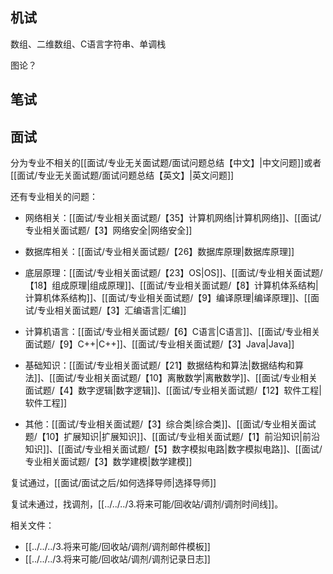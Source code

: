 
## 机试

数组、二维数组、C语言字符串、单调栈

图论？

## 笔试




## 面试

分为专业不相关的[[面试/专业无关面试题/面试问题总结【中文】|中文问题]]或者[[面试/专业无关面试题/面试问题总结【英文】|英文问题]]

还有专业相关的问题：

- 网络相关：[[面试/专业相关面试题/【35】计算机网络|计算机网络]]、[[面试/专业相关面试题/【3】网络安全|网络安全]]

- 数据库相关：[[面试/专业相关面试题/【26】数据库原理|数据库原理]]

- 底层原理：[[面试/专业相关面试题/【23】OS|OS]]、[[面试/专业相关面试题/【18】组成原理|组成原理]]、[[面试/专业相关面试题/【8】计算机体系结构|计算机体系结构]]、[[面试/专业相关面试题/【9】编译原理|编译原理]]、[[面试/专业相关面试题/【3】汇编语言|汇编]]

- 计算机语言：[[面试/专业相关面试题/【6】C语言|C语言]]、[[面试/专业相关面试题/【9】C++|C++]]、[[面试/专业相关面试题/【3】Java|Java]]

- 基础知识：[[面试/专业相关面试题/【21】数据结构和算法|数据结构和算法]]、[[面试/专业相关面试题/【10】离散数学|离散数学]]、[[面试/专业相关面试题/【4】数字逻辑|数字逻辑]]、[[面试/专业相关面试题/【12】软件工程|软件工程]]

- 其他：[[面试/专业相关面试题/【3】综合类|综合类]]、[[面试/专业相关面试题/【10】扩展知识|扩展知识]]、[[面试/专业相关面试题/【1】前沿知识|前沿知识]]、[[面试/专业相关面试题/【5】数字模拟电路|数字模拟电路]]、[[面试/专业相关面试题/【3】数学建模|数学建模]]

复试通过，[[面试/面试之后/如何选择导师|选择导师]]

复试未通过，找调剂，[[../../../3.将来可能/回收站/调剂/调剂时间线]]。

相关文件：

- [[../../../3.将来可能/回收站/调剂/调剂邮件模板]]
- [[../../../3.将来可能/回收站/调剂/调剂记录日志]]

